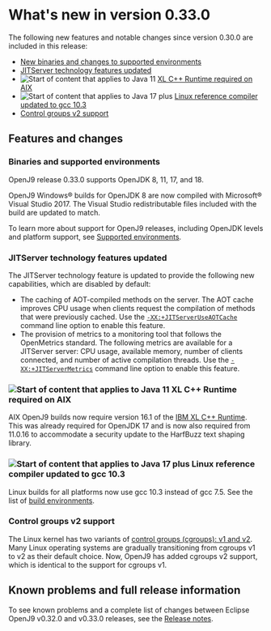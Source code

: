 <!--
* Copyright (c) 2017, 2022 IBM Corp. and others
*
* This program and the accompanying materials are made
* available under the terms of the Eclipse Public License 2.0
* which accompanies this distribution and is available at
* https://www.eclipse.org/legal/epl-2.0/ or the Apache
* License, Version 2.0 which accompanies this distribution and
* is available at https://www.apache.org/licenses/LICENSE-2.0.
*
* This Source Code may also be made available under the
* following Secondary Licenses when the conditions for such
* availability set forth in the Eclipse Public License, v. 2.0
* are satisfied: GNU General Public License, version 2 with
* the GNU Classpath Exception [1] and GNU General Public
* License, version 2 with the OpenJDK Assembly Exception [2].
*
* [1] https://www.gnu.org/software/classpath/license.html
* [2] http://openjdk.java.net/legal/assembly-exception.html
*
* SPDX-License-Identifier: EPL-2.0 OR Apache-2.0 OR GPL-2.0 WITH
* Classpath-exception-2.0 OR LicenseRef-GPL-2.0 WITH Assembly-exception
-->

# What's new in version 0.33.0

The following new features and notable changes since version 0.30.0 are included in this release:

- [New binaries and changes to supported environments](#binaries-and-supported-environments)
- [JITServer technology features updated](#jitserver-technology-features-updated)
- ![Start of content that applies to Java 11](cr/java11.png) [XL C++ Runtime required on AIX](#xl-c-runtime-required-on-aix)
- ![Start of content that applies to Java 17 plus](cr/java17plus.png) [Linux reference compiler updated to gcc 10.3](#linux-reference-compiler-updated-to-gcc-103)
- [Control groups v2 support](#control-groups-v2-support)

## Features and changes

### Binaries and supported environments

OpenJ9 release 0.33.0 supports OpenJDK 8, 11, 17, and 18.

OpenJ9 Windows&reg; builds for OpenJDK 8 are now compiled with Microsoft&reg; Visual Studio 2017. The Visual Studio redistributable files included with the build are updated to match.

To learn more about support for OpenJ9 releases, including OpenJDK levels and platform support, see [Supported environments](openj9_support.md).

### JITServer technology features updated

The JITServer technology feature is updated to provide the following new capabilities, which are disabled by default:

- The caching of AOT-compiled methods on the server. The AOT cache improves CPU usage when clients request the compilation of methods that were previously cached. Use the [`-XX:+JITServerUseAOTCache`](xxjitserveruseaotcache.md) command line option to enable this feature.
- The provision of metrics to a monitoring tool that follows the OpenMetrics standard. The following metrics are available for a JITServer server: CPU usage, available memory, number of clients connected, and number of active compilation threads. Use the [`-XX:+JITServerMetrics`](xxjitservermetrics.md) command line option to enable this feature.

### ![Start of content that applies to Java 11](cr/java11.png) XL C++ Runtime required on AIX

AIX OpenJ9 builds now require version 16.1 of the [IBM XL C++ Runtime](https://www.ibm.com/support/pages/fix-list-xl-cc-runtime-aix#161X).
This was already required for OpenJDK 17 and is now also required from 11.0.16 to accommodate a security update to the HarfBuzz text shaping library.

### ![Start of content that applies to Java 17 plus](cr/java17plus.png) Linux reference compiler updated to gcc 10.3

Linux builds for all platforms now use gcc 10.3 instead of gcc 7.5. See the list of [build environments](openj9_support.md#build-environments).

### Control groups v2 support

The Linux kernel has two variants of [control groups (cgroups): v1 and v2](https://man7.org/linux/man-pages/man7/cgroups.7.html). Many Linux operating systems are gradually transitioning from cgroups v1 to v2 as their default choice. Now, OpenJ9 has added cgroups v2 support, which is identical to the support for cgroups v1.

## Known problems and full release information

To see known problems and a complete list of changes between Eclipse OpenJ9 v0.32.0 and v0.33.0 releases, see the [Release notes](https://github.com/eclipse-openj9/openj9/blob/master/doc/release-notes/0.33/0.33.md).

<!-- ==== END OF TOPIC ==== version0.33.md ==== -->
